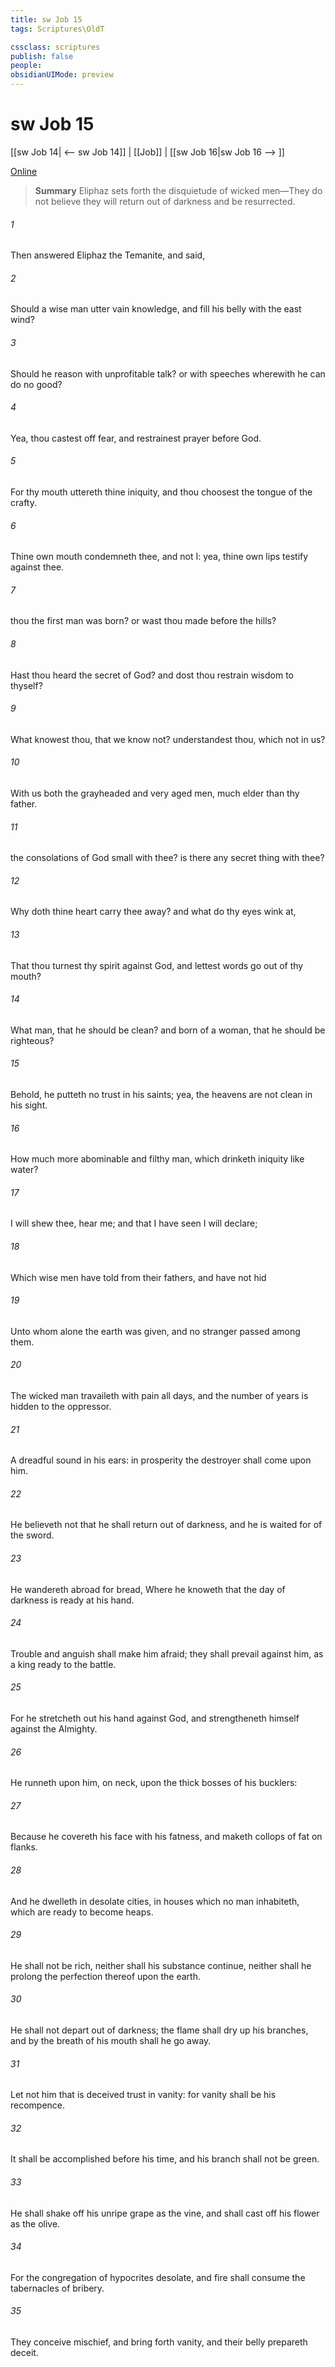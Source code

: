 ```yaml
---
title: sw Job 15
tags: Scriptures\OldT

cssclass: scriptures
publish: false
people:
obsidianUIMode: preview
---
```


# sw Job 15
[[sw Job 14| <-- sw Job 14]] | [[Job]] | [[sw Job 16|sw Job 16 --> ]]

[Online](https://churchofjesuschrist.org/study/scriptures/ot/job/15?lang=eng)

> __Summary__
Eliphaz sets forth the disquietude of wicked men—They do not believe they will return out of darkness and be resurrected.

###### 1 
Then answered Eliphaz the Temanite, and said,

###### 2 
Should a wise man utter vain knowledge, and fill his belly with the east wind?

###### 3 
Should he reason with unprofitable talk? or with speeches wherewith he can do no good?

###### 4 
Yea, thou castest off fear, and restrainest prayer before God.

###### 5 
For thy mouth uttereth thine iniquity, and thou choosest the tongue of the crafty.

###### 6 
Thine own mouth condemneth thee, and not I: yea, thine own lips testify against thee.

###### 7 
 thou the first man  was born? or wast thou made before the hills?

###### 8 
Hast thou heard the secret of God? and dost thou restrain wisdom to thyself?

###### 9 
What knowest thou, that we know not?  understandest thou, which  not in us?

###### 10 
With us  both the grayheaded and very aged men, much elder than thy father.

###### 11 
 the consolations of God small with thee? is there any secret thing with thee?

###### 12 
Why doth thine heart carry thee away? and what do thy eyes wink at,

###### 13 
That thou turnest thy spirit against God, and lettest  words go out of thy mouth?

###### 14 
What  man, that he should be clean? and  born of a woman, that he should be righteous?

###### 15 
Behold, he putteth no trust in his saints; yea, the heavens are not clean in his sight.

###### 16 
How much more abominable and filthy  man, which drinketh iniquity like water?

###### 17 
I will shew thee, hear me; and that  I have seen I will declare;

###### 18 
Which wise men have told from their fathers, and have not hid 

###### 19 
Unto whom alone the earth was given, and no stranger passed among them.

###### 20 
The wicked man travaileth with pain all  days, and the number of years is hidden to the oppressor.

###### 21 
A dreadful sound  in his ears: in prosperity the destroyer shall come upon him.

###### 22 
He believeth not that he shall return out of darkness, and he is waited for of the sword.

###### 23 
He wandereth abroad for bread,  Where  he knoweth that the day of darkness is ready at his hand.

###### 24 
Trouble and anguish shall make him afraid; they shall prevail against him, as a king ready to the battle.

###### 25 
For he stretcheth out his hand against God, and strengtheneth himself against the Almighty.

###### 26 
He runneth upon him,  on  neck, upon the thick bosses of his bucklers:

###### 27 
Because he covereth his face with his fatness, and maketh collops of fat on  flanks.

###### 28 
And he dwelleth in desolate cities,  in houses which no man inhabiteth, which are ready to become heaps.

###### 29 
He shall not be rich, neither shall his substance continue, neither shall he prolong the perfection thereof upon the earth.

###### 30 
He shall not depart out of darkness; the flame shall dry up his branches, and by the breath of his mouth shall he go away.

###### 31 
Let not him that is deceived trust in vanity: for vanity shall be his recompence.

###### 32 
It shall be accomplished before his time, and his branch shall not be green.

###### 33 
He shall shake off his unripe grape as the vine, and shall cast off his flower as the olive.

###### 34 
For the congregation of hypocrites  desolate, and fire shall consume the tabernacles of bribery.

###### 35 
They conceive mischief, and bring forth vanity, and their belly prepareth deceit.

